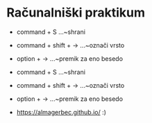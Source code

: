 # Računalniški praktikum

* command + S ...~shrani
* command + shift + -> ...~označi vrsto
* option + -> ...~premik za eno besedo

* command + S ...~shrani
* command + shift + -> ...~označi vrsto
* option + -> ...~premik za eno besedo

* https://almagerbec.github.io/
  :)
